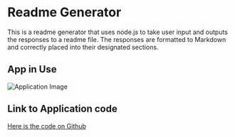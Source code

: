 # Readme Generator

This is a readme generator that uses node.js to take user input and outputs the responses to a readme file. The responses are formatted to Markdown and correctly placed into their designated sections. 

## App in Use

![Application Image](https://tres1396.github.io/readme_generator/images/appimage.png)

## Link to Application code

[Here is the code on Github](github.com/tres1396/readme_generator/blob/master/index.js)
